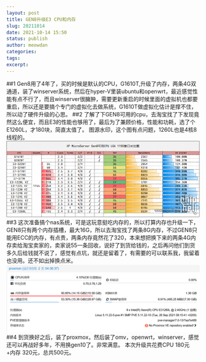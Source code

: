 ```yaml
---
layout: post
title: GEN8升级E3 CPU和内存
slug: 20211014
date: 2021-10-14 15:50
status: publish
author: meowdan
categories: 
tags:
excerpt: 
---
```

##1
Gen8用了4年了，买的时候是默认的CPU，G1610T,升级了内存，两条4G双通道，装了winserver系统，然后在hyper-V里装ubuntu和openwrt，最近感觉性能有点不行了，而且winserver很臃肿，需要更新重启的时候里面的虚拟机也都要重启，所以还是要搞个专门的虚拟化去做系统，G1610T做虚拟化估计是撑不住，所以动了硬件升级的心思。
##2
了解了下GEN8可用的cpu，去淘宝找了下发现竟然这么便宜，而且E3的性能也够用了，最后为了兼顾价格，性能和功耗，选了个E1260L，才180块，简直太值了。 
图源水印，这个图有点问题，1260L也是4核8线程的。 
![](./image/2021/2021-10-14_01.png)
##3
这次准备搞个nas系统，可是这玩意挺吃内存的，所以打算内存也升级一下，GEN8只有两个内存插槽，最大16G，所以去淘宝找了两条8G内存，不过GEN8只能用ECC的内存，有点贵，两条内存竟然花了320，本来想把换下来的两条4G内存卖给淘宝卖家的，卖家说55一条回收，说好了到货给钱的，之后再问他们到货多久后给钱就不说了，感觉有点坑，就还是留着了，有需要的可以联系我，我留着也没用。还不如出掉换点米。 
![](./image/2021/2021-10-14_02.png)
##4
到货换好之后，装了proxmox，然后装了omv，openwrt，winserver，感觉还可以再战好多年，不用换gen10了。非常满意。 
本次升级共花费CPU 180元 +内存 320元，总共500元。
